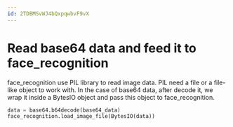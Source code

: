 ```yaml
---
id: 2TDBMSvWJ4bQxpqwbvF9vX
---
```



# Read base64 data and feed it to face_recognition

face_recognition use PIL library to read image data. PIL need a file or a file-like object to work with. In the case of base64 data, after decode it, we wrap it inside a BytesIO object and pass this object to face_recognition.

```python
data = base64.b64decode(base64_data)
face_recognition.load_image_file(BytesIO(data))
```
